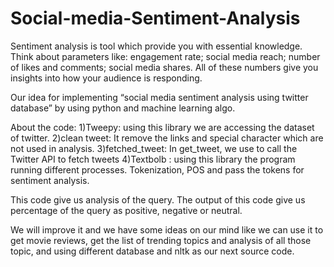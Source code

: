 # Social-media-Sentiment-Analysis
	
Sentiment analysis is tool which provide you with essential knowledge. Think about parameters like:
	engagement rate;
	social media reach;
	number of likes and comments;
	social media shares.
All of these numbers give you insights into how your audience is responding.
 
Our idea for implementing “social media sentiment analysis using twitter database” by using python and machine learning algo.


About the code:
  1)Tweepy: using this library we are accessing the dataset  of twitter.
  2)clean tweet: It remove the links and special character which are not used in analysis.
  3)fetched_tweet: In get_tweet, we use to call the Twitter API to fetch tweets
  4)Textbolb : using this library the program running different processes. 
      Tokenization, POS and pass the tokens for sentiment analysis.
      
This code give us analysis of the query. The output of this code give us percentage of the query as positive, negative or neutral.

We will improve it and we have some ideas on our mind like we can use it to get movie reviews, get the list of trending topics and analysis of all those topic, and using different database and nltk as our next source code.  
